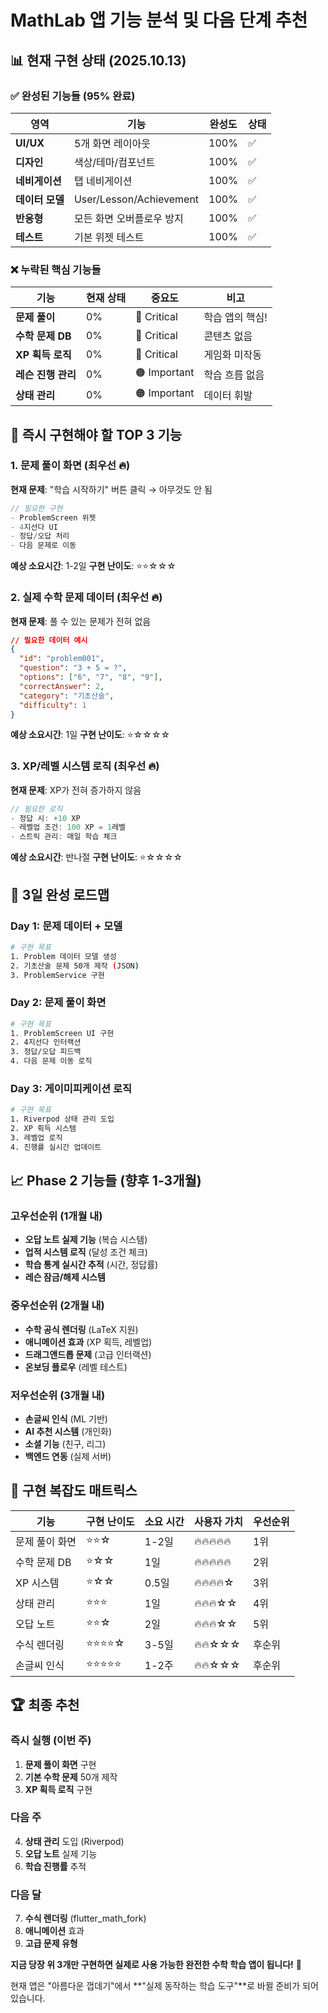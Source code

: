 # MathLab 앱 기능 분석 및 다음 단계 추천

## 📊 현재 구현 상태 (2025.10.13)

### ✅ 완성된 기능들 (95% 완료)
| 영역 | 기능 | 완성도 | 상태 |
|------|------|--------|------|
| **UI/UX** | 5개 화면 레이아웃 | 100% | ✅ |
| **디자인** | 색상/테마/컴포넌트 | 100% | ✅ |
| **네비게이션** | 탭 네비게이션 | 100% | ✅ |
| **데이터 모델** | User/Lesson/Achievement | 100% | ✅ |
| **반응형** | 모든 화면 오버플로우 방지 | 100% | ✅ |
| **테스트** | 기본 위젯 테스트 | 100% | ✅ |

### ❌ 누락된 핵심 기능들
| 기능 | 현재 상태 | 중요도 | 비고 |
|------|-----------|--------|------|
| **문제 풀이** | 0% | 🔴 Critical | 학습 앱의 핵심! |
| **수학 문제 DB** | 0% | 🔴 Critical | 콘텐츠 없음 |
| **XP 획득 로직** | 0% | 🔴 Critical | 게임화 미작동 |
| **레슨 진행 관리** | 0% | 🟠 Important | 학습 흐름 없음 |
| **상태 관리** | 0% | 🟠 Important | 데이터 휘발 |

## 🎯 즉시 구현해야 할 TOP 3 기능

### 1. 문제 풀이 화면 (최우선 🔥)
**현재 문제**: "학습 시작하기" 버튼 클릭 → 아무것도 안 됨
```dart
// 필요한 구현
- ProblemScreen 위젯
- 4지선다 UI
- 정답/오답 처리
- 다음 문제로 이동
```
**예상 소요시간**: 1-2일
**구현 난이도**: ⭐⭐☆☆☆

### 2. 실제 수학 문제 데이터 (최우선 🔥)
**현재 문제**: 풀 수 있는 문제가 전혀 없음
```json
// 필요한 데이터 예시
{
  "id": "problem001",
  "question": "3 + 5 = ?",
  "options": ["6", "7", "8", "9"],
  "correctAnswer": 2,
  "category": "기초산술",
  "difficulty": 1
}
```
**예상 소요시간**: 1일
**구현 난이도**: ⭐☆☆☆☆

### 3. XP/레벨 시스템 로직 (최우선 🔥)
**현재 문제**: XP가 전혀 증가하지 않음
```dart
// 필요한 로직
- 정답 시: +10 XP
- 레벨업 조건: 100 XP = 1레벨
- 스트릭 관리: 매일 학습 체크
```
**예상 소요시간**: 반나절
**구현 난이도**: ⭐☆☆☆☆

## 🚀 3일 완성 로드맵

### Day 1: 문제 데이터 + 모델
```bash
# 구현 목표
1. Problem 데이터 모델 생성
2. 기초산술 문제 50개 제작 (JSON)
3. ProblemService 구현
```

### Day 2: 문제 풀이 화면
```bash
# 구현 목표
1. ProblemScreen UI 구현
2. 4지선다 인터랙션
3. 정답/오답 피드백
4. 다음 문제 이동 로직
```

### Day 3: 게이미피케이션 로직
```bash
# 구현 목표
1. Riverpod 상태 관리 도입
2. XP 획득 시스템
3. 레벨업 로직
4. 진행률 실시간 업데이트
```

## 📈 Phase 2 기능들 (향후 1-3개월)

### 고우선순위 (1개월 내)
- **오답 노트 실제 기능** (복습 시스템)
- **업적 시스템 로직** (달성 조건 체크)
- **학습 통계 실시간 추적** (시간, 정답률)
- **레슨 잠금/해제 시스템**

### 중우선순위 (2개월 내)
- **수학 공식 렌더링** (LaTeX 지원)
- **애니메이션 효과** (XP 획득, 레벨업)
- **드래그앤드롭 문제** (고급 인터랙션)
- **온보딩 플로우** (레벨 테스트)

### 저우선순위 (3개월 내)
- **손글씨 인식** (ML 기반)
- **AI 추천 시스템** (개인화)
- **소셜 기능** (친구, 리그)
- **백엔드 연동** (실제 서버)

## 🎪 구현 복잡도 매트릭스

| 기능 | 구현 난이도 | 소요 시간 | 사용자 가치 | 우선순위 |
|------|-------------|-----------|-------------|----------|
| 문제 풀이 화면 | ⭐⭐☆ | 1-2일 | 🔥🔥🔥🔥🔥 | 1위 |
| 수학 문제 DB | ⭐☆☆ | 1일 | 🔥🔥🔥🔥🔥 | 2위 |
| XP 시스템 | ⭐☆☆ | 0.5일 | 🔥🔥🔥🔥☆ | 3위 |
| 상태 관리 | ⭐⭐⭐ | 1일 | 🔥🔥🔥☆☆ | 4위 |
| 오답 노트 | ⭐⭐☆ | 2일 | 🔥🔥🔥☆☆ | 5위 |
| 수식 렌더링 | ⭐⭐⭐⭐☆ | 3-5일 | 🔥🔥☆☆☆ | 후순위 |
| 손글씨 인식 | ⭐⭐⭐⭐⭐ | 1-2주 | 🔥🔥☆☆☆ | 후순위 |

## 🏆 최종 추천

### 즉시 실행 (이번 주)
1. **문제 풀이 화면** 구현
2. **기본 수학 문제** 50개 제작
3. **XP 획득 로직** 구현

### 다음 주
4. **상태 관리** 도입 (Riverpod)
5. **오답 노트** 실제 기능
6. **학습 진행률** 추적

### 다음 달
7. **수식 렌더링** (flutter_math_fork)
8. **애니메이션** 효과
9. **고급 문제 유형**

**지금 당장 위 3개만 구현하면 실제로 사용 가능한 완전한 수학 학습 앱이 됩니다!** 🚀

현재 앱은 "아름다운 껍데기"에서 **"실제 동작하는 학습 도구"**로 바뀔 준비가 되어 있습니다.
